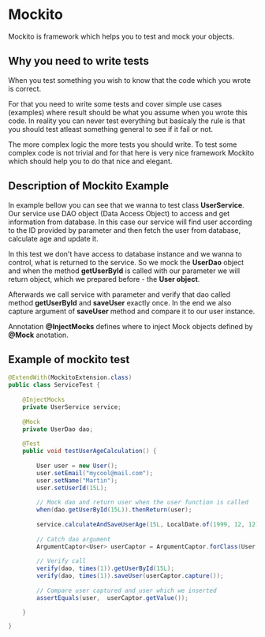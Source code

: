 # Mockito

Mockito is framework which helps you to test and mock your objects.

Why you need to write tests
------------------------
When you test something you wish to know that the code which you wrote is correct. 

For that you need to write some tests and cover simple use cases (examples) where result should be what you assume when you wrote this code. In reality you can never test everything but basicaly the rule is that you should test atleast something general to see if it fail or not. 

The more complex logic the more tests you should write. To test some complex code is not trivial and for that here is very nice framework Mockito which should help you to do that nice and elegant. 

Description of Mockito Example
----------------------

In example bellow you can see that we wanna to test class **UserService**. 
Our service use DAO object (Data Access Object) to access and get information from database. In this case our service will find user according to the ID provided by parameter and then fetch the user from database, calculate age and update it. 

In this test we don't have access to database instance and we wanna to control, what is returned to the service. So we mock the **UserDao** object and when the method **getUserById** is called with our parameter we will return object, which we prepared before - the **User object**.

Afterwards we call service with parameter and verify that dao called method **getUserById** and **saveUser** exactly once. In the end we also capture argument of **saveUser** method and compare it to our user instance. 

Annotation **@InjectMocks** defines where to inject Mock objects defined by **@Mock** anotation. 


Example of mockito test
---------------------------
```java
@ExtendWith(MockitoExtension.class)
public class ServiceTest {
	
	@InjectMocks
	private UserService service;
	
	@Mock 
	private UserDao dao;
	
	@Test
	public void testUserAgeCalculation() {
	
		User user = new User();
		user.setEmail("mycool@mail.com");
		user.setName("Martin");
		user.setUserId(15L);
		
		// Mock dao and return user when the user function is called
		when(dao.getUserById(15L)).thenReturn(user);
		
		service.calculateAndSaveUserAge(15L, LocalDate.of(1999, 12, 12));
		
		// Catch dao argument
		ArgumentCaptor<User> userCaptor = ArgumentCaptor.forClass(User.class);
	
		// Verify call
		verify(dao, times(1)).getUserById(15L);
		verify(dao, times(1)).saveUser(userCaptor.capture());
		
		// Compare user captured and user which we inserted
		assertEquals(user,  userCaptor.getValue());

	}

}
```



